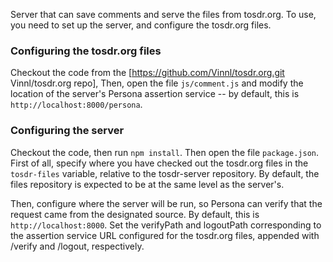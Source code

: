 Server that can save comments and serve the files from tosdr.org. To use,
you need to set up the server, and configure the tosdr.org files.

### Configuring the tosdr.org files
Checkout the code from the [https://github.com/Vinnl/tosdr.org.git Vinnl/tosdr.org repo],
Then, open the file `js/comment.js` and modify the location of the server's
Persona assertion service -- by default, this is `http://localhost:8000/persona`.

### Configuring the server
Checkout the code, then run `npm install`. Then open the file `package.json`.
First of all, specify where you have checked out the tosdr.org files in the
`tosdr-files` variable, relative to the tosdr-server repository. By default,
the files repository is expected to be at the same level as the server's.

Then, configure where the server will be run, so Persona can verify that the
request came from the designated source. By default, this is `http://localhost:8000`.
Set the verifyPath and logoutPath corresponding to the assertion service URL
configured for the tosdr.org files, appended with /verify and /logout,
respectively.
